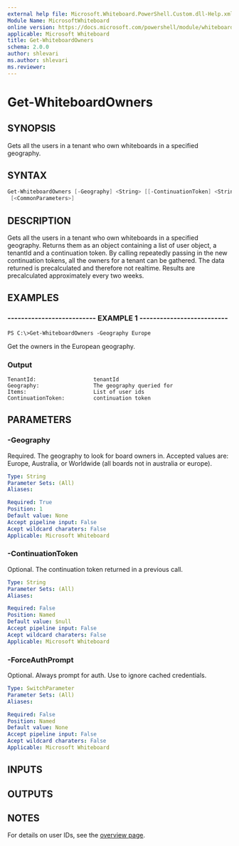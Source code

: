```yaml
---
external help file: Microsoft.Whiteboard.PowerShell.Custom.dll-Help.xml
Module Name: MicrosoftWhiteboard
online version: https://docs.microsoft.com/powershell/module/whiteboard/get-whiteboardowners
applicable: Microsoft Whiteboard
title: Get-WhiteboardOwners
schema: 2.0.0
author: shlevari
ms.author: shlevari
ms.reviewer:
---
```


# Get-WhiteboardOwners

## SYNOPSIS

Gets all the users in a tenant who own whiteboards in a specified geography.

## SYNTAX

```powershell
Get-WhiteboardOwners [-Geography] <String> [[-ContinuationToken] <String>] [-ForceAuthPrompt]
 [<CommonParameters>]
```

## DESCRIPTION

Gets all the users in a tenant who own whiteboards in a specified geography. Returns them as an object containing a list of user object, a tenantId and a continuation token. By calling repeatedly passing in the new continuation tokens, all the owners for a tenant can be gathered. The data returned is precalculated and therefore not realtime. Results are precalculated approximately every two weeks.

## EXAMPLES

### -------------------------- EXAMPLE 1 --------------------------

```
PS C:\>Get-WhiteboardOwners -Geography Europe
```

Get the owners in the European geography.

### Output

```output
TenantId:                  tenantId
Geography:                 The geography queried for
Items:                     List of user ids
ContinuationToken:         continuation token
```

## PARAMETERS

### -Geography
Required. The geography to look for board owners in. Accepted values are: Europe, Australia, or Worldwide (all boards not in australia or europe).

```yaml
Type: String
Parameter Sets: (All)
Aliases:

Required: True
Position: 1
Default value: None
Accept pipeline input: False
Acept wildcard charaters: False
Applicable: Microsoft Whiteboard
```

### -ContinuationToken

Optional. The continuation token returned in a previous call.

```yaml
Type: String
Parameter Sets: (All)
Aliases:

Required: False
Position: Named
Default value: $null
Accept pipeline input: False
Acept wildcard charaters: False
Applicable: Microsoft Whiteboard
```

### -ForceAuthPrompt

Optional. Always prompt for auth. Use to ignore cached credentials.

```yaml
Type: SwitchParameter
Parameter Sets: (All)
Aliases:

Required: False
Position: Named
Default value: None
Accept pipeline input: False
Acept wildcard charaters: False
Applicable: Microsoft Whiteboard
```

## INPUTS

## OUTPUTS

## NOTES

For details on user IDs, see the [overview page](../../docs-conceptual/overview.md).

